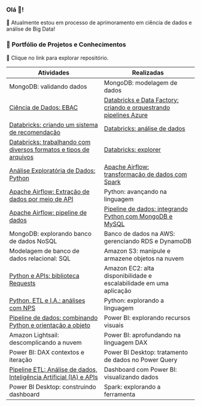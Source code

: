 ### Olá 👋!
🌱 Atualmente estou em processo de aprimoramento em ciência de dados e análise de Big Data!

### 🔭 Portfólio de Projetos e Conhecimentos

💬 Clique no link para explorar repositório.

|Atividades|Realizadas |
|----------|-----------|
| MongoDB: validando dados | MongoDB: modelagem de dados |
| [Ciência de Dados: EBAC](https://github.com/alexcmendonca/data_science_ebac) | [Databricks e Data Factory: criando e orquestrando pipelines Azure](https://github.com/alexcmendonca/pipeline-databricks-datafactory) |
| [Databricks: criando um sistema de recomendação](https://github.com/alexcmendonca/databricks-sistema-recomendacao) | [Databricks: análise de dados](https://github.com/alexcmendonca/databricks-pyspark-analise-de-dados) |
| [Databricks: trabalhando com diversos formatos e tipos de arquivos](https://github.com/alexcmendonca/databricks-explorando-formatos-arquivos) | [Databricks: explorer](https://github.com/alexcmendonca/databricks-explorer) |
| [Análise Exploratória de Dados: Python](https://github.com/alexcmendonca/analise-exploratoria-dados-com-python) | [Apache Airflow: transformação de dados com Spark](https://github.com/alexcmendonca/apache-airflow-pipeline-api-datalake-com-spark) |
| [Apache Airflow: Extração de dados por meio de API](https://github.com/alexcmendonca/apache-airflow-pipeline-api-datalake) | Python: avançando na linguagem |
| [Apache Airflow: pipeline de dados](https://github.com/alexcmendonca/apache-airflow-pipeline-dados) | [Pipeline de dados: integrando Python com MongoDB e MySQL](https://github.com/alexcmendonca/pipeline-python-mongodb-mysql) |
| MongoDB: explorando banco de dados NoSQL | Banco de dados na AWS: gerenciando RDS e DynamoDB |
| Modelagem de banco de dados relacional: SQL | Amazon S3: manipule e armazene objetos na nuvem |
| [Python e APIs: biblioteca Requests](https://github.com/alexcmendonca/pipeline-etl-api-github) | Amazon EC2: alta disponibilidade e escalabilidade em uma aplicação |
| [Python, ETL e I.A.: análises com NPS](https://github.com/alexcmendonca/projeto-python-etl-ia-nps) | Python: explorando a linguagem |
| [Pipeline de dados: combinando Python e orientação a objeto](https://github.com/alexcmendonca/pipeline-dados-python-orientacao-objeto) | Power BI: explorando recursos visuais |
| Amazon Lightsail: descomplicando a nuvem | Power BI: aprofundando na linguagem DAX |
| Power BI: DAX contextos e iteração | Power BI Desktop: tratamento de dados no Power Query |
| [Pipeline ETL: Análise de dados, Inteligência Artificial (IA) e APIs](https://github.com/alexcmendonca/pipeline-etl-python-api-ia-generativa) | Dashboard com Power BI: visualizando dados |
| Power BI Desktop: construindo dashboard | Spark: explorando a ferramenta |







